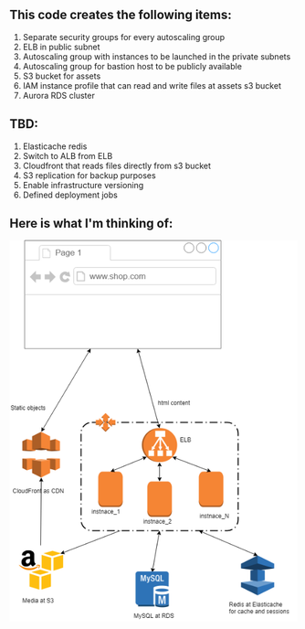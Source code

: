 <h2>This code creates the following items:</h2>
<ol>
<li>Separate security groups for every autoscaling group</li>
<li>ELB in public subnet</li>
<li>Autoscaling group with instances to be launched in the private subnets</li>
<li>Autoscaling group for bastion host to be publicly available</li>
<li>S3 bucket for assets</li>
<li>IAM instance profile that can read and write files at assets s3 bucket</li>
<li>Aurora RDS cluster</li>
</ol>
<h2>TBD:</h2>
<ol>
<li>Elasticache redis</li>
<li> Switch to ALB from ELB</li>
<li>Cloudfront that reads files directly from s3 bucket</li>
<li>S3 replication for backup purposes</li>
<li>Enable infrastructure versioning</li>
<li>Defined deployment jobs</li>
</ol>
<h2>Here is what I'm thinking of:</h2>
<img src="mageto_aws_infrastructure.png"></img>

<!-- Global site tag (gtag.js) - Google Analytics -->
<script async src="https://www.googletagmanager.com/gtag/js?id=UA-74695695-9"></script>
<script>
  window.dataLayer = window.dataLayer || [];
  function gtag(){dataLayer.push(arguments);}
  gtag('js', new Date());

  gtag('config', 'UA-74695695-9');
</script>
